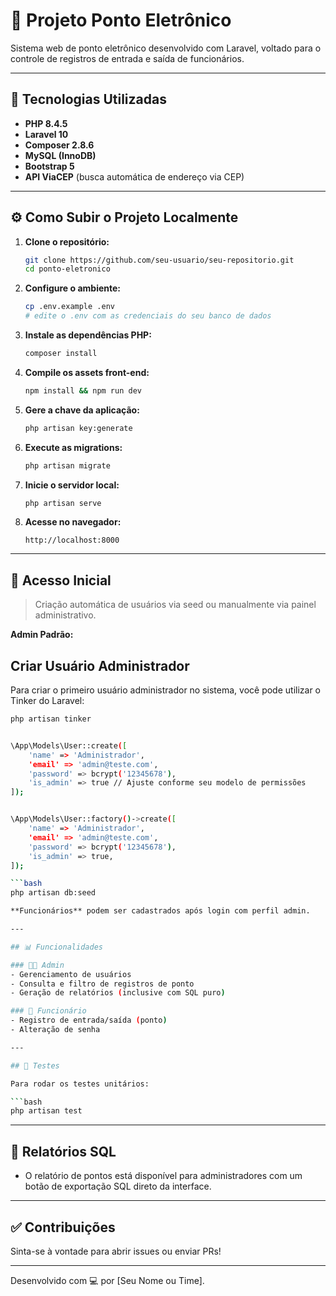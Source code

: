 
# 📍 Projeto Ponto Eletrônico

Sistema web de ponto eletrônico desenvolvido com Laravel, voltado para o controle de registros de entrada e saída de funcionários.

---

## 🚀 Tecnologias Utilizadas

- **PHP 8.4.5**
- **Laravel 10**
- **Composer 2.8.6**
- **MySQL (InnoDB)**
- **Bootstrap 5**
- **API ViaCEP** (busca automática de endereço via CEP)

---

## ⚙️ Como Subir o Projeto Localmente

1. **Clone o repositório:**
   ```bash
   git clone https://github.com/seu-usuario/seu-repositorio.git
   cd ponto-eletronico
   ```

2. **Configure o ambiente:**
   ```bash
   cp .env.example .env
   # edite o .env com as credenciais do seu banco de dados
   ```

3. **Instale as dependências PHP:**
   ```bash
   composer install
   ```

4. **Compile os assets front-end:**
   ```bash
   npm install && npm run dev
   ```

5. **Gere a chave da aplicação:**
   ```bash
   php artisan key:generate
   ```

6. **Execute as migrations:**
   ```bash
   php artisan migrate
   ```

7. **Inicie o servidor local:**
   ```bash
   php artisan serve
   ```

8. **Acesse no navegador:**
   ```
   http://localhost:8000
   ```

---

## 👤 Acesso Inicial

> Criação automática de usuários via seed ou manualmente via painel administrativo.

**Admin Padrão:**
## Criar Usuário Administrador

Para criar o primeiro usuário administrador no sistema, você pode utilizar o Tinker do Laravel:

```bash
php artisan tinker


\App\Models\User::create([
    'name' => 'Administrador',
    'email' => 'admin@teste.com',
    'password' => bcrypt('12345678'),
    'is_admin' => true // Ajuste conforme seu modelo de permissões
]);


\App\Models\User::factory()->create([
    'name' => 'Administrador',
    'email' => 'admin@teste.com',
    'password' => bcrypt('12345678'),
    'is_admin' => true,
]);

```bash
php artisan db:seed

**Funcionários** podem ser cadastrados após login com perfil admin.

---

## 📊 Funcionalidades

### 👨‍💼 Admin
- Gerenciamento de usuários
- Consulta e filtro de registros de ponto
- Geração de relatórios (inclusive com SQL puro)

### 👷 Funcionário
- Registro de entrada/saída (ponto)
- Alteração de senha

---

## 🧪 Testes

Para rodar os testes unitários:

```bash
php artisan test
```

---

## 📄 Relatórios SQL

- O relatório de pontos está disponível para administradores com um botão de exportação SQL direto da interface.

---

## ✅ Contribuições

Sinta-se à vontade para abrir issues ou enviar PRs!

---

Desenvolvido com 💻 por [Seu Nome ou Time].
